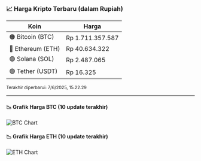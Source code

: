 

<!-- HARGA_KRIPTO -->
### 📈 Harga Kripto Terbaru (dalam Rupiah)

| Koin     | Harga         |
|----------|---------------|
| 🟠 Bitcoin (BTC)   | Rp 1.711.357.587 |
| 🔵 Ethereum (ETH)  | Rp 40.634.322 |
| 🟣 Solana (SOL)    | Rp 2.487.065 |
| 🟢 Tether (USDT)   | Rp 16.325 |

<sub>Terakhir diperbarui: 7/6/2025, 15.22.29</sub>

---

#### 📉 Grafik Harga BTC (10 update terakhir)
![BTC Chart](https://quickchart.io/chart?c=%7B%22type%22%3A%22line%22%2C%22data%22%3A%7B%22labels%22%3A%5B%2205%3A40%3A54%22%2C%2205%3A52%3A20%22%2C%2206%3A19%3A08%22%2C%2206%3A44%3A20%22%2C%2206%3A55%3A48%22%2C%2207%3A19%3A53%22%2C%2207%3A32%3A06%22%2C%2207%3A43%3A07%22%2C%2207%3A54%3A23%22%2C%2208%3A22%3A29%22%5D%2C%22datasets%22%3A%5B%7B%22label%22%3A%22Bitcoin%22%2C%22data%22%3A%5B1710850506%2C1712130418%2C1711959633%2C1711822846%2C1714871383%2C1714837020%2C1713983937%2C1713496615%2C1712365554%2C1711357587%5D%2C%22fill%22%3Afalse%2C%22borderColor%22%3A%22blue%22%2C%22tension%22%3A0.1%7D%5D%7D%7D)

#### 📉 Grafik Harga ETH (10 update terakhir)
![ETH Chart](https://quickchart.io/chart?c=%7B%22type%22%3A%22line%22%2C%22data%22%3A%7B%22labels%22%3A%5B%2205%3A40%3A54%22%2C%2205%3A52%3A20%22%2C%2206%3A19%3A08%22%2C%2206%3A44%3A20%22%2C%2206%3A55%3A48%22%2C%2207%3A19%3A53%22%2C%2207%3A32%3A06%22%2C%2207%3A43%3A07%22%2C%2207%3A54%3A23%22%2C%2208%3A22%3A29%22%5D%2C%22datasets%22%3A%5B%7B%22label%22%3A%22Ethereum%22%2C%22data%22%3A%5B40611295%2C40660257%2C40665856%2C40601690%2C40649694%2C40682060%2C40691745%2C40706250%2C40675261%2C40634322%5D%2C%22fill%22%3Afalse%2C%22borderColor%22%3A%22blue%22%2C%22tension%22%3A0.1%7D%5D%7D%7D)

<!-- /HARGA_KRIPTO -->